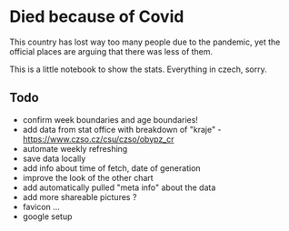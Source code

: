 # Died because of Covid

This country has lost way too many people due to the pandemic, yet the official places are arguing that there was less of them.

This is a little notebook to show the stats. Everything in czech, sorry.

## Todo
- confirm week boundaries and age boundaries!
- add data from stat office with breakdown of "kraje" - https://www.czso.cz/csu/czso/obypz_cr
- automate weekly refreshing
 - save data locally
 - add info about time of fetch, date of generation
- improve the look of the other chart
- add automatically pulled "meta info" about the data  
- add more shareable pictures ?
- favicon ...
- google setup
